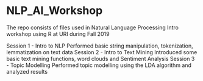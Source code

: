 # NLP_AI_Workshop
The repo consists of files used in Natural Language Processing Intro workshop using R at URI during Fall 2019

Session 1 - Intro to NLP
Performed basic string manipulation, tokenization, lemmatization on text data
Session 2 - Intro to Text Mining
Introduced some basic text mining functions, word clouds and Sentiment Analysis
Session 3 - Topic Modelling
Performed topic modelling using the LDA algorithm and analyzed results
